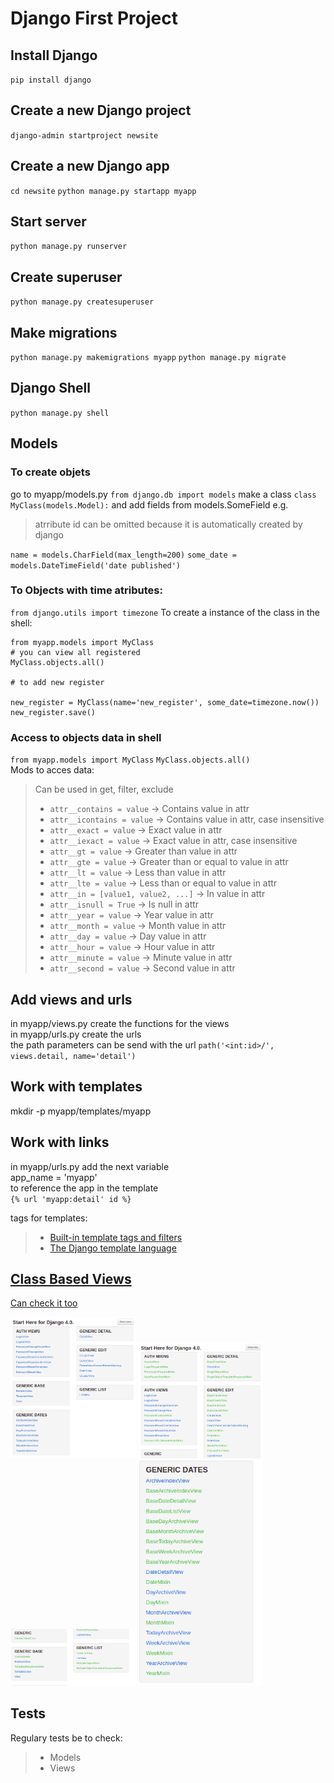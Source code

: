 # Django First Project  

## Install Django  
`pip install django`

## Create a new Django project  
`django-admin startproject newsite`

## Create a new Django app  
`cd newsite`
`python manage.py startapp myapp`

## Start server  
`python manage.py runserver`

## Create superuser
`python manage.py createsuperuser`

## Make migrations  
`python manage.py makemigrations myapp`
`python manage.py migrate`

## Django Shell  
`python manage.py shell`


## Models  

### To create objets  
go to myapp/models.py
`from django.db import models`
make a class
`class MyClass(models.Model):`
and add fields from models.SomeField
e.g.
> atrribute id can be omitted because it is automatically created by django  

`name = models.CharField(max_length=200)`
`some_date = models.DateTimeField('date published')`

### To Objects with time atributes:  
`from django.utils import timezone`
To create a instance of the class in the shell:
```
from myapp.models import MyClass
# you can view all registered
MyClass.objects.all()

# to add new register

new_register = MyClass(name='new_register', some_date=timezone.now())
new_register.save()
```

### Access to objects data in shell  
`from myapp.models import MyClass`
`MyClass.objects.all()`  
Mods to acces data:  

> Can be used in get, filter, exclude
> - `attr__contains = value` -> Contains value in attr  
> - `attr__icontains = value` -> Contains value in attr, case insensitive
> - `attr__exact = value` -> Exact value in attr  
> - `attr__iexact = value` -> Exact value in attr, case insensitive
> - `attr__gt = value` -> Greater than value in attr  
> - `attr__gte = value` -> Greater than or equal to value in attr  
> - `attr__lt = value` -> Less than value in attr  
> - `attr__lte = value` -> Less than or equal to value in attr  
> - `attr__in = [value1, value2, ...]` -> In value in attr  
> - `attr__isnull = True` -> Is null in attr  
> - `attr__year = value` -> Year value in attr
> - `attr__month = value` -> Month value in attr
> - `attr__day = value` -> Day value in attr
> - `attr__hour = value` -> Hour value in attr
> - `attr__minute = value` -> Minute value in attr
> - `attr__second = value` -> Second value in attr

## Add views and urls  
in myapp/views.py create the functions for the views  
in myapp/urls.py create the urls  
the path parameters can be send with the url
`path('<int:id>/', views.detail, name='detail')`

## Work with templates
mkdir -p myapp/templates/myapp

## Work with links  
in myapp/urls.py add the next variable  
app_name = 'myapp'  
to reference the app in the template  
`{% url 'myapp:detail' id %}`  
  
tags for templates:  
> - [Built-in template tags and filters](https://docs.djangoproject.com/en/4.0/ref/templates/builtins/)  
> - [The Django template language](https://docs.djangoproject.com/en/4.0/ref/templates/language/)

## [Class Based Views](https://docs.djangoproject.com/en/4.0/topics/class-based-views/)
[Can check it too](http://ccbv.co.uk/)  

<img src="./img/cbv-all.png" alt="all" width="200px">
<img src="./img/cbv-1.png" alt="1" width="200px">

<img src="./img/cbv-2.png" alt="2" width="200px">
<img src="./img/cbv-3.png" alt="3" width="200px">


## Tests  
Regulary tests be to check:  
> - Models
> - Views
